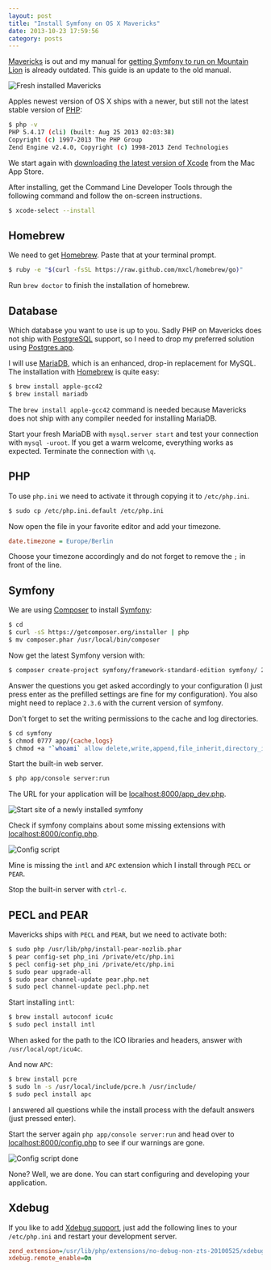 ```yaml
---
layout: post
title: "Install Symfony on OS X Mavericks"
date: 2013-10-23 17:59:56
category: posts
---
```


[Mavericks](http://www.apple.com/osx/) is out and my manual for [getting Symfony to run on Mountain Lion](/posts/start-with-symfony-on-mountain-lion.html) is already outdated. This guide is an update to the old manual.

![Fresh installed Mavericks](/images/blog/mavericks-start.jpg)

Apples newest version of OS X ships with a newer, but still not the latest stable version of [PHP][php]:

```sh
$ php -v
PHP 5.4.17 (cli) (built: Aug 25 2013 02:03:38)
Copyright (c) 1997-2013 The PHP Group
Zend Engine v2.4.0, Copyright (c) 1998-2013 Zend Technologies
```

We start again with [downloading the latest version of Xcode][xcode-appstore] from the Mac App Store.

After installing, get the Command Line Developer Tools through the following command and follow the on-screen instructions.

```sh
$ xcode-select --install
```

## Homebrew

We need to get [Homebrew][homebrew]. Paste that at your terminal prompt.

```sh
$ ruby -e "$(curl -fsSL https://raw.github.com/mxcl/homebrew/go)"
```

Run `brew doctor` to finish the installation of homebrew.

## Database

Which database you want to use is up to you. Sadly PHP on Mavericks does not ship with [PostgreSQL][postgresql] support, so I need to drop my preferred solution using [Postgres.app][postgresapp].

I will use [MariaDB][mariadb], which is an enhanced, drop-in replacement for MySQL. The installation with [Homebrew][homebrew] is quite easy:

```sh
$ brew install apple-gcc42
$ brew install mariadb
```

The `brew install apple-gcc42` command is needed because Mavericks does not ship with any compiler needed for installing MariaDB.

Start your fresh MariaDB with `mysql.server start` and test your connection with `mysql -uroot`. If you get a warm welcome, everything works as expected. Terminate the connection with `\q`.

## PHP

To use `php.ini` we need to activate it through copying it to `/etc/php.ini`.

```sh
$ sudo cp /etc/php.ini.default /etc/php.ini
```

Now open the file in your favorite editor and add your timezone.

```ini
date.timezone = Europe/Berlin
```

Choose your timezone accordingly and do not forget to remove the `;` in front of the line.

## Symfony

We are using [Composer][composer] to install [Symfony][symfony]:

```sh
$ cd
$ curl -sS https://getcomposer.org/installer | php
$ mv composer.phar /usr/local/bin/composer
```

Now get the latest Symfony version with:

```sh
$ composer create-project symfony/framework-standard-edition symfony/ 2.3.6
```

Answer the questions you get asked accordingly to your configuration (I just press enter as the prefilled settings are fine for my configuration). You also might need to replace `2.3.6` with the current version of symfony.

Don't forget to set the writing permissions to the cache and log directories.

```sh
$ cd symfony
$ chmod 0777 app/{cache,logs}
$ chmod +a "`whoami` allow delete,write,append,file_inherit,directory_inherit" app/{cache,logs}
```

Start the built-in web server.

```sh
$ php app/console server:run
```

The URL for your application will be [localhost:8000/app_dev.php](http://localhost:8000/app_dev.php).

![Start site of a newly installed symfony](/images/blog/symfony-start.png)

Check if symfony complains about some missing extensions with [localhost:8000/config.php](http://localhost:8000/config.php).

![Config script](/images/blog/symfony-config.png)

Mine is missing the `intl` and `APC` extension which I install through `PECL` or `PEAR`.

Stop the built-in server with `ctrl-c`.

## PECL and PEAR

Mavericks ships with `PECL` and `PEAR`, but we need to activate both:

```sh
$ sudo php /usr/lib/php/install-pear-nozlib.phar
$ pear config-set php_ini /private/etc/php.ini
$ pecl config-set php_ini /private/etc/php.ini
$ sudo pear upgrade-all
$ sudo pear channel-update pear.php.net
$ sudo pecl channel-update pecl.php.net
```

Start installing `intl`:

```sh
$ brew install autoconf icu4c
$ sudo pecl install intl
```

When asked for the path to the ICO libraries and headers, answer with `/usr/local/opt/icu4c`.

And now `APC`:

```sh
$ brew install pcre
$ sudo ln -s /usr/local/include/pcre.h /usr/include/
$ sudo pecl install apc
```

I answered all questions while the install process with the default answers (just pressed enter).

Start the server again `php app/console server:run` and head over to [localhost:8000/config.php](http://localhost:8000/config.php) to see if our warnings are gone.

![Config script done](/images/blog/symfony-config-finished.png)

None? Well, we are done. You can start configuring and developing your application.

## Xdebug

If you like to add [Xdebug support][xdebug], just add the following lines to your `/etc/php.ini` and restart your development server.

```ini
zend_extension=/usr/lib/php/extensions/no-debug-non-zts-20100525/xdebug.so
xdebug.remote_enable=On
```

  [apache]: http://httpd.apache.org
  [php]: http://php.net
  [xcode-appstore]: https://itunes.apple.com/de/app/xcode/id497799835?mt=12
  [homebrew]: http://brew.sh
  [postgresql]: http://www.postgresql.org
  [postgresapp]: http://postgresapp.com
  [mariadb]: https://mariadb.org
  [composer]: http://getcomposer.org
  [symfony]: http://symfony.com
  [xdebug]: http://xdebug.org

